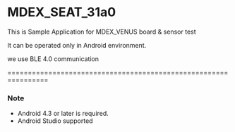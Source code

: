 # MDEX_SEAT_31a0

This is Sample Application for MDEX_VENUS board & sensor test

It can be operated only in Android environment.

we use BLE 4.0 communication

================================================================


### Note
- Android 4.3 or later is required.
- Android Studio supported 
